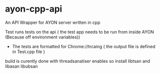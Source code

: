# ayon-cpp-api

An API Wrapper for AYON server written in cpp

Test runs tests on the api ( the test app needs to be run from inside AYON
(Because off environment variables))

- The tests are formatted for Chrome://trcaing ( the output file is defined in
  Test.cpp file )

build is curently done with threadsanatiser enables so install libtsan and
libasan libubsan
